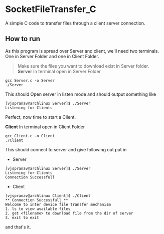 # SocketFileTransfer_C
A simple C code to transfer files through a client server connection.
## How to run
As this program is spread over Server and client, we'll need two terminals.  
One in Server Folder and one in Client Folder.  
> Make sure the files you want to download exist in Server folder.  
**Server**
In terminal open in Server Folder
```
gcc Server.c -o Server
./Server
```
This should Open server in listen mode and should output something like  
```
[vjspranav@archlinux Server]$ ./Server 
Listening for Clients
```
Perfect, now time to start a Client.  
  
**Client**
In terminal open in Client Folder
```
gcc Client.c -o Client
./Client
```
This should connect to server and give following out put in
* Server
```
[vjspranav@archlinux Server]$ ./Server 
Listening for Clients
Connection Successfull
```
* Client
```
[vjspranav@archlinux Client]$ ./Client 
** Connection Successfull **
Welcome to inter device file transfer mechanism
1. ls to view available files
2. get <filename> to download file from the dir of server
3. exit to exit
```

and that's it.
